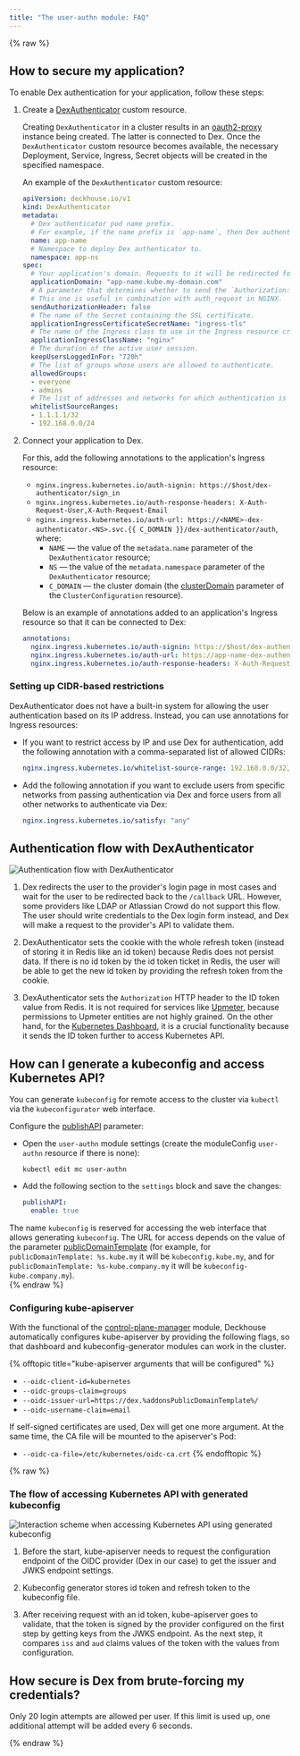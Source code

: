 ```yaml
---
title: "The user-authn module: FAQ"
---
```


{% raw %}

## How to secure my application?

To enable Dex authentication for your application, follow these steps:
1. Create a [DexAuthenticator](cr.html#dexauthenticator) custom resource.

   Creating `DexAuthenticator` in a cluster results in an [oauth2-proxy](https://github.com/oauth2-proxy/oauth2-proxy) instance being created. The latter is connected to Dex. Once the `DexAuthenticator` custom resource becomes available, the necessary Deployment, Service, Ingress, Secret objects will be created in the specified namespace.

   An example of the `DexAuthenticator` custom resource:

   ```yaml
   apiVersion: deckhouse.io/v1
   kind: DexAuthenticator
   metadata:
     # Dex authenticator pod name prefix.
     # For example, if the name prefix is `app-name`, then Dex authenticator pods will look like `app-name-dex-authenticator-7f698684c8-c5cjg`.
     name: app-name
     # Namespace to deploy Dex authenticator to.
     namespace: app-ns
   spec:
     # Your application's domain. Requests to it will be redirected for Dex authentication.
     applicationDomain: "app-name.kube.my-domain.com"
     # A parameter that determines whether to send the `Authorization: Bearer` header to the application.
     # This one is useful in combination with auth_request in NGINX.
     sendAuthorizationHeader: false
     # The name of the Secret containing the SSL certificate.
     applicationIngressCertificateSecretName: "ingress-tls"
     # The name of the Ingress class to use in the Ingress resource created for the Dex authenticator.
     applicationIngressClassName: "nginx"
     # The duration of the active user session.
     keepUsersLoggedInFor: "720h"
     # The list of groups whose users are allowed to authenticate.
     allowedGroups:
     - everyone
     - admins
     # The list of addresses and networks for which authentication is allowed.
     whitelistSourceRanges:
     - 1.1.1.1/32
     - 192.168.0.0/24
   ```

2. Connect your application to Dex.

   For this, add the following annotations to the application's Ingress resource:

   - `nginx.ingress.kubernetes.io/auth-signin: https://$host/dex-authenticator/sign_in`
   - `nginx.ingress.kubernetes.io/auth-response-headers: X-Auth-Request-User,X-Auth-Request-Email`
   - `nginx.ingress.kubernetes.io/auth-url: https://<NAME>-dex-authenticator.<NS>.svc.{{ C_DOMAIN }}/dex-authenticator/auth`, where:
      - `NAME` — the value of the `metadata.name` parameter of the `DexAuthenticator` resource;
      - `NS` — the value of the `metadata.namespace` parameter of the `DexAuthenticator` resource;
      - `C_DOMAIN` — the cluster domain (the [clusterDomain](../../installing/configuration.html#clusterconfiguration-clusterdomain) parameter of the `ClusterConfiguration` resource).

   Below is an example of annotations added to an application's Ingress resource so that it can be connected to Dex:

   ```yaml
   annotations:
     nginx.ingress.kubernetes.io/auth-signin: https://$host/dex-authenticator/sign_in
     nginx.ingress.kubernetes.io/auth-url: https://app-name-dex-authenticator.app-ns.svc.cluster.local/dex-authenticator/auth
     nginx.ingress.kubernetes.io/auth-response-headers: X-Auth-Request-User,X-Auth-Request-Email
   ```

### Setting up CIDR-based restrictions

DexAuthenticator does not have a built-in system for allowing the user authentication based on its IP address. Instead, you can use annotations for Ingress resources:

* If you want to restrict access by IP and use Dex for authentication, add the following annotation with a comma-separated list of allowed CIDRs:

  ```yaml
  nginx.ingress.kubernetes.io/whitelist-source-range: 192.168.0.0/32,1.1.1.1
  ```

* Add the following annotation if you want to exclude users from specific networks from passing authentication via Dex and force users from all other networks to authenticate via Dex:

  ```yaml
  nginx.ingress.kubernetes.io/satisfy: "any"
  ```

## Authentication flow with DexAuthenticator

![Authentication flow with DexAuthenticator](../../images/150-user-authn/dex_login.svg)

1. Dex redirects the user to the provider's login page in most cases and wait for the user to be redirected back to the `/callback` URL. However, some providers like LDAP or Atlassian Crowd do not support this flow. The user should write credentials to the Dex login form instead, and Dex will make a request to the provider's API to validate them.

2. DexAuthenticator sets the cookie with the whole refresh token (instead of storing it in Redis like an id token) because Redis does not persist data.
If there is no id token by the id token ticket in Redis, the user will be able to get the new id token by providing the refresh token from the cookie.

3. DexAuthenticator sets the `Authorization` HTTP header to the ID token value from Redis. It is not required for services like [Upmeter](../500-upmeter/), because permissions to Upmeter entities are not highly grained.
On the other hand, for the [Kubernetes Dashboard](../500-dashboard/), it is a crucial functionality because it sends the ID token further to access Kubernetes API.

## How can I generate a kubeconfig and access Kubernetes API?

You can generate `kubeconfig` for remote access to the cluster via `kubectl` via the `kubeconfigurator` web interface.

Configure the [publishAPI](configuration.html#parameters-publishapi) parameter:
- Open the `user-authn` module settings (create the moduleConfig `user-authn` resource if there is none):

  ```shell
  kubectl edit mc user-authn
  ```

- Add the following section to the `settings` block and save the changes:

  ```yaml
  publishAPI:
    enable: true
  ```

The name `kubeconfig` is reserved for accessing the web interface that allows generating `kubeconfig`. The URL for access depends on the value of the parameter [publicDomainTemplate](../../deckhouse-configure-global.html#parameters-modules-publicdomaintemplate) (for example, for `publicDomainTemplate: %s.kube.my` it will be `kubeconfig.kube.my`, and for `publicDomainTemplate: %s-kube.company.my` it will be `kubeconfig-kube.company.my`).  
{% endraw %}

### Configuring kube-apiserver

With the functional of the [control-plane-manager](../../modules/040-control-plane-manager/) module, Deckhouse automatically configures kube-apiserver by providing the following flags, so that dashboard and kubeconfig-generator modules can work in the cluster.

{% offtopic title="kube-apiserver arguments that will be configured" %}

* `--oidc-client-id=kubernetes`
* `--oidc-groups-claim=groups`
* `--oidc-issuer-url=https://dex.%addonsPublicDomainTemplate%/`
* `--oidc-username-claim=email`

If self-signed certificates are used, Dex will get one more argument. At the same time, the CA file will be mounted to the apiserver's Pod:

* `--oidc-ca-file=/etc/kubernetes/oidc-ca.crt`
{% endofftopic %}

{% raw %}
   
### The flow of accessing Kubernetes API with generated kubeconfig

![Interaction scheme when accessing Kubernetes API using generated kubeconfig](../../images/150-user-authn/kubeconfig_dex.svg)

1. Before the start, kube-apiserver needs to request the configuration endpoint of the OIDC provider (Dex in our case) to get the issuer and JWKS endpoint settings.

2. Kubeconfig generator stores id token and refresh token to the kubeconfig file.

3. After receiving request with an id token, kube-apiserver goes to validate, that the token is signed by the provider configured on the first step by getting keys from the JWKS endpoint. As the next step, it compares `iss` and `aud` claims values of the token with the values from configuration.

## How secure is Dex from brute-forcing my credentials?

Only 20 login attempts are allowed per user. If this limit is used up, one additional attempt will be added every 6 seconds.

{% endraw %}
